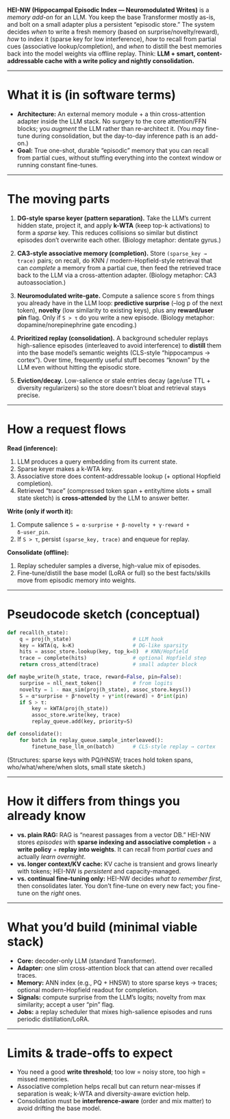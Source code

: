 **HEI-NW (Hippocampal Episodic Index — Neuromodulated Writes)** is a *memory add-on* for an LLM. You keep the base Transformer mostly as-is, and bolt on a small adapter plus a persistent “episodic store.” The system decides *when* to write a fresh memory (based on surprise/novelty/reward), *how* to index it (sparse key for low interference), *how* to recall from partial cues (associative lookup/completion), and *when* to distill the best memories back into the model weights via offline replay. Think: **LLM + smart, content-addressable cache with a write policy and nightly consolidation.**&#x20;

---

# What it is (in software terms)

* **Architecture:** An external memory module + a thin cross-attention adapter inside the LLM stack. No surgery to the core attention/FFN blocks; you *augment* the LLM rather than re-architect it. (You *may* fine-tune during consolidation, but the day-to-day inference path is an add-on.)&#x20;
* **Goal:** True one-shot, durable “episodic” memory that you can recall from partial cues, without stuffing everything into the context window or running constant fine-tunes.&#x20;

---

# The moving parts

1. **DG-style sparse keyer (pattern separation).**
   Take the LLM’s current hidden state, project it, and apply **k-WTA** (keep top-k activations) to form a *sparse* key. This reduces collisions so similar but distinct episodes don’t overwrite each other. (Biology metaphor: dentate gyrus.)&#x20;

2. **CA3-style associative memory (completion).**
   Store `(sparse_key → trace)` pairs; on recall, do KNN / modern-Hopfield-style retrieval that can *complete* a memory from a partial cue, then feed the retrieved trace back to the LLM via a cross-attention adapter. (Biology metaphor: CA3 autoassociation.)&#x20;

3. **Neuromodulated write-gate.**
   Compute a salience score `S` from things you already have in the LLM loop: **predictive surprise** (–log p of the next token), **novelty** (low similarity to existing keys), plus any **reward/user pin** flag. Only if `S > τ` do you write a new episode. (Biology metaphor: dopamine/norepinephrine gate encoding.)&#x20;

4. **Prioritized replay (consolidation).**
   A background scheduler replays high-salience episodes (interleaved to avoid interference) to **distill** them into the base model’s semantic weights (CLS-style “hippocampus → cortex”). Over time, frequently useful stuff becomes “known” by the LLM even without hitting the episodic store.&#x20;

5. **Eviction/decay.**
   Low-salience or stale entries decay (age/use TTL + diversity regularizers) so the store doesn’t bloat and retrieval stays precise.&#x20;

---

# How a request flows

**Read (inference):**

1. LLM produces a query embedding from its current state.
2. Sparse keyer makes a k-WTA key.
3. Associative store does content-addressable lookup (+ optional Hopfield completion).
4. Retrieved “trace” (compressed token span + entity/time slots + small state sketch) is **cross-attended** by the LLM to answer better.&#x20;

**Write (only if worth it):**

1. Compute salience `S = α·surprise + β·novelty + γ·reward + δ·user_pin`.
2. If `S > τ`, persist `(sparse_key, trace)` and enqueue for replay.&#x20;

**Consolidate (offline):**

1. Replay scheduler samples a diverse, high-value mix of episodes.
2. Fine-tune/distill the base model (LoRA or full) so the best facts/skills move from episodic memory into weights.&#x20;

---

# Pseudocode sketch (conceptual)

```python
def recall(h_state):
    q = proj(h_state)                    # LLM hook
    key = kWTA(q, k=K)                   # DG-like sparsity
    hits = assoc_store.lookup(key, top_k=8)  # KNN/Hopfield
    trace = complete(hits)               # optional Hopfield step
    return cross_attend(trace)           # small adapter block

def maybe_write(h_state, trace, reward=False, pin=False):
    surprise = nll_next_token()          # from logits
    novelty = 1 - max_sim(proj(h_state), assoc_store.keys())
    S = α*surprise + β*novelty + γ*int(reward) + δ*int(pin)
    if S > τ:
        key = kWTA(proj(h_state))
        assoc_store.write(key, trace)
        replay_queue.add(key, priority=S)

def consolidate():
    for batch in replay_queue.sample_interleaved():
        finetune_base_llm_on(batch)      # CLS-style replay → cortex
```

(Structures: sparse keys with PQ/HNSW; traces hold token spans, who/what/where/when slots, small state sketch.)&#x20;

---

# How it differs from things you already know

* **vs. plain RAG:** RAG is “nearest passages from a vector DB.” HEI-NW stores *episodes* with **sparse indexing and associative completion** + a **write policy** + **replay into weights**. It can recall from *partial cues* and actually *learn overnight*.&#x20;
* **vs. longer context/KV cache:** KV cache is transient and grows linearly with tokens; HEI-NW is *persistent* and capacity-managed.&#x20;
* **vs. continual fine-tuning only:** HEI-NW decides *what to remember first*, then consolidates later. You don’t fine-tune on every new fact; you fine-tune on the *right* ones.&#x20;

---

# What you’d build (minimal viable stack)

* **Core:** decoder-only LLM (standard Transformer).
* **Adapter:** one slim cross-attention block that can attend over recalled traces.
* **Memory:** ANN index (e.g., PQ + HNSW) to store sparse keys → traces; optional modern-Hopfield readout for completion.
* **Signals:** compute surprise from the LLM’s logits; novelty from max similarity; accept a user “pin” flag.
* **Jobs:** a replay scheduler that mixes high-salience episodes and runs periodic distillation/LoRA.&#x20;

---

# Limits & trade-offs to expect

* You need a good **write threshold**; too low = noisy store, too high = missed memories.
* Associative completion helps recall but can return near-misses if separation is weak; k-WTA and diversity-aware eviction help.
* Consolidation must be **interference-aware** (order and mix matter) to avoid drifting the base model.&#x20;
